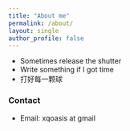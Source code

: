 ```yaml
---
title: "About me"
permalink: /about/
layout: single
author_profile: false
---
```



- Sometimes release the shutter
- Write something if I got time
- 打好每一颗球

### Contact
- Email: xqoasis at gmail
